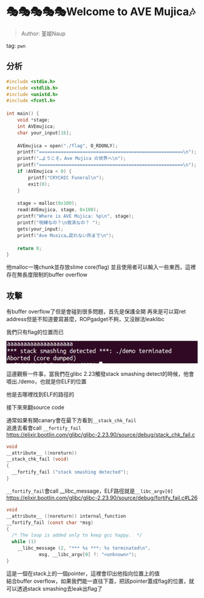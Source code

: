 # 🎭🎭🎭🎭🎭Welcome to AVE Mujica🎶
> Author: 堇姬Naup

tag: `pwn`

## 分析
```c
#include <stdio.h>
#include <stdlib.h>
#include <unistd.h>
#include <fcntl.h>

int main() {
    void *stage;
    int AVEmujica;
    char your_input[16];

    AVEmujica = open("./flag", O_RDONLY);
    printf("=====================================================\n");
    printf("…ようこそ。Ave Mujica の世界へ\n");
    printf("=====================================================\n");
    if (AVEmujica < 0) {
        printf("CRYCHIC Funeral\n");
        exit(0);
    }

    stage = malloc(0x100);
    read(AVEmujica, stage, 0x100);
    printf("Where is AVE Mujica: %p\n", stage);
    printf("呪縛なの？\n救済なの？ ");
    gets(your_input);
    printf("Ave Musica…戻れない所まで\n");

    return 0;
}

```

他malloc一塊chunk並存放slime core(flag)
並且使用者可以輸入一些東西，這裡存在無長度限制的buffer overflow					  
					 
## 攻擊					   
有buffer overflow了但是會碰到很多問題，首先是保護全開
再來是可以寫ret address但是不知道要寫甚麼，ROPgadget不夠，又沒辦法leaklibc					   
					   
我們只有flag的位置而已
					   
![stack_smashing](img/stack_smashing.png)

這邊觀察一件事，當我們在glibc 2.23觸發stack smashing detect的時候，他會噴出./demo，也就是你ELF的位置			
					   
他是去哪裡找到ELF的路徑的					   
					   
接下來來翻source code					   

通常如果有開canary會在最下方看到`__stack_chk_fail`	
追進去看會call `__fortify_fail`					   
https://elixir.bootlin.com/glibc/glibc-2.23.90/source/debug/stack_chk_fail.c
```c
void
__attribute__ ((noreturn))
__stack_chk_fail (void)
{
  __fortify_fail ("stack smashing detected");
}
```

`__fortify_fail`會call __libc_message，ELF路徑就是`__libc_argv[0]`					  
https://elixir.bootlin.com/glibc/glibc-2.23.90/source/debug/fortify_fail.c#L26
```c
void
__attribute__ ((noreturn)) internal_function
__fortify_fail (const char *msg)
{
  /* The loop is added only to keep gcc happy.  */
  while (1)
    __libc_message (2, "*** %s ***: %s terminated\n",
		    msg, __libc_argv[0] ?: "<unknown>");
}
```					   
					   
這是一個在stack上的一個pointer，這裡會印出他指向位置上的值					   
結合buffer overflow，如果我們能一直往下蓋，把該pointer蓋成flag的位置，就可以透過stack smashing去leak出flag了

